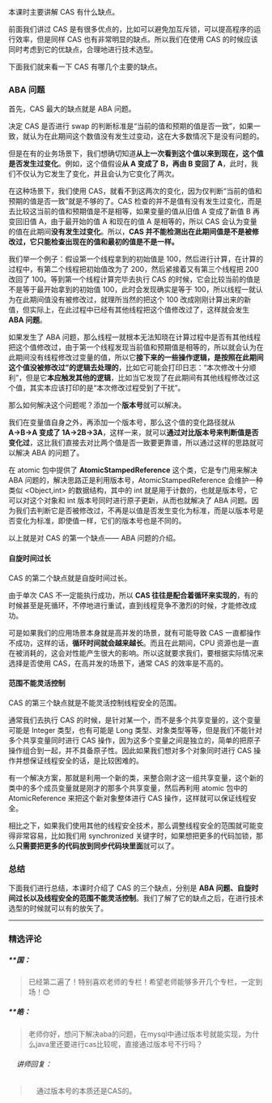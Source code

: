 <p>本课时主要讲解 CAS 有什么缺点。</p>
<p>前面我们讲过 CAS 是有很多优点的，比如可以避免加互斥锁，可以提高程序的运行效率，但是同样 CAS 也有非常明显的缺点。所以我们在使用 CAS 的时候应该同时考虑到它的优缺点，合理地进行技术选型。</p>
<p>下面我们就来看一下 CAS 有哪几个主要的缺点。</p>
<h3>ABA 问题</h3>
<p>首先，CAS 最大的缺点就是 ABA 问题。</p>
<p>决定 CAS 是否进行 swap 的判断标准是“当前的值和预期的值是否一致”，如果一致，就认为在此期间这个数值没有发生过变动，这在大多数情况下是没有问题的。</p>
<p>但是在有的业务场景下，我们想确切知道<strong>从上一次看到这个值以来到现在，这个值是否发生过变化</strong>。例如，这个值假设<strong>从 A 变成了 B，再由 B 变回了 A</strong>，此时，我们不仅认为它发生了变化，并且会认为它变化了两次。</p>
<p>在这种场景下，我们使用 CAS，就看不到这两次的变化，因为仅判断“当前的值和预期的值是否一致”就是不够的了。CAS 检查的并不是值有没有发生过变化，而是去比较这当前的值和预期值是不是相等，如果变量的值从旧值 A 变成了新值 B 再变回旧值 A，由于最开始的值 A 和现在的值 A 是相等的，所以 CAS 会认为变量的值在此期间<strong>没有发生过变化</strong>。所以，<strong>CAS 并不能检测出在此期间值是不是被修改过，它只能检查出现在的值和最初的值是不是一样。</strong></p>
<p>我们举一个例子：假设第一个线程拿到的初始值是 100，然后进行计算，在计算的过程中，有第二个线程把初始值改为了 200，然后紧接着又有第三个线程把 200 改回了 100。等到第一个线程计算完毕去执行 CAS 的时候，它会比较当前的值是不是等于最开始拿到的初始值 100，此时会发现确实是等于 100，所以线程一就认为在此期间值没有被修改过，就理所当然的把这个 100 改成刚刚计算出来的新值，但实际上，在此过程中已经有其他线程把这个值修改过了，这样就会发生 <strong>ABA 问题</strong>。</p>
<p>如果发生了 ABA 问题，那么线程一就根本无法知晓在计算过程中是否有其他线程把这个值修改过，由于第一个线程发现当前值和预期值是相等的，所以就会认为在此期间没有线程修改过变量的值，所以它<strong>接下来的一些操作逻辑，是按照在此期间这个值没被修改过”的逻辑去处理的</strong>，比如它可能会打印日志：“本次修改十分顺利”，但是它<strong>本应触发其他的逻辑</strong>，比如当它发现了在此期间有其他线程修改过这个值，其实本应该打印的是“本次修改过程受到了干扰”。</p>
<p>那么如何解决这个问题呢？添加一个<strong>版本号</strong>就可以解决。</p>
<p>我们在变量值自身之外，再添加一个版本号，那么这个值的变化路径就从 <strong>A→B→A 变成了 1A→2B→3A</strong>，这样一来，就可以<strong>通过对比版本号来判断值是否变化过</strong>，这比我们直接去对比两个值是否一致要更靠谱，所以通过这样的思路就可以解决 ABA 的问题了。</p>
<p>在 atomic 包中提供了 <strong>AtomicStampedReference</strong> 这个类，它是专门用来解决 ABA 问题的，解决思路正是利用版本号，AtomicStampedReference 会维护一种类似 &lt;Object,int&gt; 的数据结构，其中的 int 就是用于计数的，也就是版本号，它可以对这个对象和 int 版本号同时进行原子更新，从而也就解决了 ABA 问题。因为我们去判断它是否被修改过，不再是以值是否发生变化为标准，而是以版本号是否变化为标准，即使值一样，它们的版本号也是不同的。</p>
<p>以上就是对 CAS 的第一个缺点—— ABA 问题的介绍。</p>
<h4>自旋时间过长</h4>
<p>CAS 的第二个缺点就是自旋时间过长。</p>
<p>由于单次 CAS 不一定能执行成功，所以 <strong>CAS 往往是配合着循环来实现的</strong>，有的时候甚至是死循环，不停地进行重试，直到线程竞争不激烈的时候，才能修改成功。</p>
<p>可是如果我们的应用场景本身就是高并发的场景，就有可能导致 CAS 一直都操作不成功，这样的话，<strong>循环时间就会越来越长</strong>。而且在此期间，CPU 资源也是一直在被消耗的，这会对性能产生很大的影响。所以这就要求我们，要根据实际情况来选择是否使用 CAS，在高并发的场景下，通常 CAS 的效率是不高的。</p>
<h4>范围不能灵活控制</h4>
<p>CAS 的第三个缺点就是不能灵活控制线程安全的范围。</p>
<p>通常我们去执行 CAS 的时候，是针对某一个，而不是多个共享变量的，这个变量可能是 Integer 类型，也有可能是 Long 类型、对象类型等等，但是我们不能针对多个共享变量同时进行 CAS 操作，因为这多个变量之间是独立的，简单的把原子操作组合到一起，并不具备原子性。因此如果我们想对多个对象同时进行 CAS 操作并想保证线程安全的话，是比较困难的。</p>
<p>有一个解决方案，那就是利用一个新的类，来整合刚才这一组共享变量，这个新的类中的多个成员变量就是刚才的那多个共享变量，然后再利用 atomic 包中的 AtomicReference 来把这个新对象整体进行 CAS 操作，这样就可以保证线程安全。</p>
<p>相比之下，如果我们使用其他的线程安全技术，那么调整线程安全的范围就可能变得非常容易，比如我们用 synchronized 关键字时，如果想把更多的代码加锁，那么<strong>只需要把更多的代码放到同步代码块里面</strong>就可以了。</p>
<h3>总结</h3>
<p>下面我们进行总结，本课时介绍了 CAS 的三个缺点，分别是 <strong>ABA 问题、自旋时间过长以及线程安全的范围不能灵活控制</strong>。我们了解了它的缺点之后，在进行技术选型的时候就可以有的放矢了。</p>

---

### 精选评论

##### **国：
> 已经第二遍了！特别喜欢老师的专栏！希望老师能够多开几个专栏，一定到场！😊

##### **皓：
> 老师你好，想问下解决aba的问题，在mysql中通过版本号就能实现，为什么java里还要进行cas比较呢，直接通过版本号不行吗？

 ###### &nbsp;&nbsp;&nbsp; 讲师回复：
> &nbsp;&nbsp;&nbsp; 通过版本号的本质还是CAS的。

